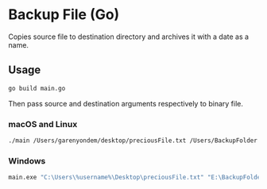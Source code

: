 # Backup File (Go)
Copies source file to destination directory and archives it with a date as a name.


## Usage
```bash
go build main.go
```
Then pass source and destination arguments respectively to binary file.

### macOS and Linux

```bash
./main /Users/garenyondem/desktop/preciousFile.txt /Users/BackupFolder
```
### Windows
```bash
main.exe "C:\Users\%username%\Desktop\preciousFile.txt" "E:\BackupFolder"
```
